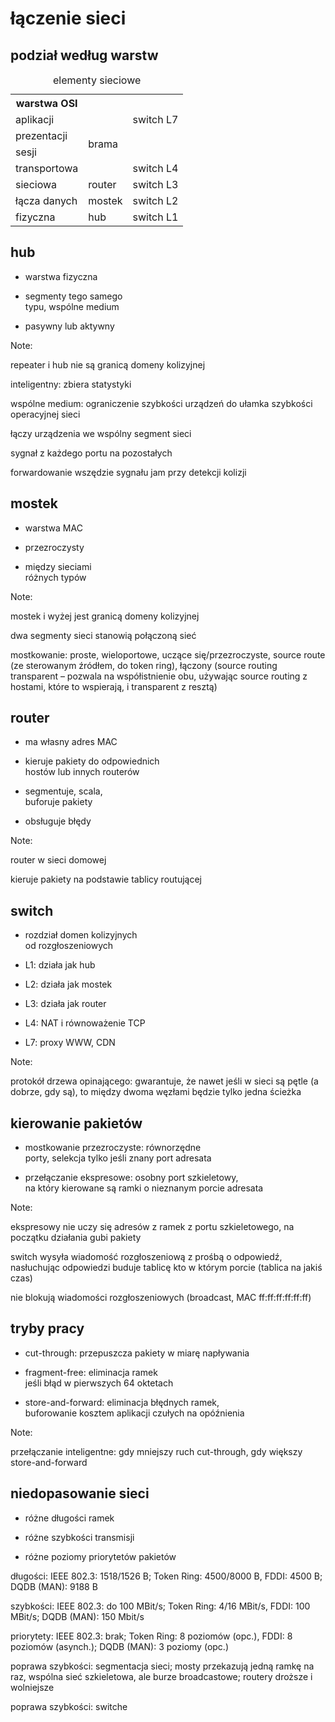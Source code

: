 # łączenie sieci


## podział według warstw

<table>
  <caption>elementy sieciowe</caption>
  <tr>
    <th>warstwa OSI</th>
    <th colspan='2' style='border: none'></th>
  </tr>
  <tr>
    <td>aplikacji</td>
    <td rowspan='4'>brama</td>
    <td>switch L7</td>
  </tr>
  <tr>
    <td>prezentacji</td>
    <td></td>
  </tr>
  <tr>
    <td>sesji</td>
    <td></td>
  </tr>
  <tr>
    <td>transportowa</td>
    <td>switch L4</td>
  </tr>
  <tr>
    <td>sieciowa</td>
    <td>router</td>
    <td>switch L3</td>
  </tr>
  <tr>
    <td>łącza danych</td>
    <td>mostek</td>
    <td>switch L2</td>
  </tr>
  <tr>
    <td>fizyczna</td>
    <td>hub</td>
    <td>switch L1</td>
  </tr>
</table>


## hub

* warstwa fizyczna

* segmenty tego samego<br />typu, wspólne medium

* pasywny lub aktywny

Note:

repeater i hub nie są granicą domeny kolizyjnej

inteligentny: zbiera statystyki

wspólne medium: ograniczenie szybkości
urządzeń do ułamka szybkości operacyjnej sieci

łączy urządzenia we wspólny segment sieci

sygnał z każdego portu na pozostałych

forwardowanie wszędzie sygnału jam przy detekcji kolizji


## mostek

* warstwa MAC

* przezroczysty

* między sieciami<br />różnych typów

Note:

mostek i wyżej jest granicą domeny kolizyjnej

dwa segmenty sieci stanowią połączoną sieć

mostkowanie: proste, wieloportowe, uczące się/przezroczyste, source
route (ze sterowanym źródłem, do token ring), łączony (source routing
transparent – pozwala na współistnienie obu, używając source routing
z hostami, które to wspierają, i transparent z resztą)


## router

* ma własny adres MAC

* kieruje pakiety do odpowiednich<br />hostów lub innych routerów

* segmentuje, scala,<br />buforuje pakiety

* obsługuje błędy

Note:

router w sieci domowej

kieruje pakiety na podstawie tablicy routującej


## switch

* rozdział domen kolizyjnych<br />od rozgłoszeniowych

* L1: działa jak hub

* L2: działa jak mostek

* L3: działa jak router

* L4: NAT i równoważenie TCP

* L7: proxy WWW, CDN

Note:

protokół drzewa opinającego: gwarantuje, że nawet jeśli w sieci są pętle
(a dobrze, gdy są), to między dwoma węzłami będzie tylko jedna ścieżka


## kierowanie pakietów

* mostkowanie przezroczyste: równorzędne<br />
porty, selekcja tylko jeśli znany port adresata

* przełączanie ekspresowe: osobny port szkieletowy,<br />na
który kierowane są ramki o&nbsp;nieznanym porcie adresata

Note:

ekspresowy nie uczy się adresów z ramek z portu
szkieletowego, na początku działania gubi pakiety

switch wysyła wiadomość rozgłoszeniową z prośbą o odpowiedź, nasłuchując
odpowiedzi buduje tablicę kto w którym porcie (tablica na jakiś czas)

nie blokują wiadomości rozgłoszeniowych (broadcast, MAC ff:ff:ff:ff:ff:ff)


## tryby pracy

* cut-through: przepuszcza pakiety w miarę napływania

* fragment-free: eliminacja ramek<br />jeśli błąd w&nbsp;pierwszych 64 oktetach

* store-and-forward: eliminacja błędnych ramek,<br />
buforowanie kosztem aplikacji czułych na opóźnienia

Note:

przełączanie inteligentne: gdy mniejszy ruch
cut-through, gdy większy store-and-forward


## niedopasowanie sieci

* różne długości ramek

* różne szybkości transmisji

* różne poziomy priorytetów pakietów

<aside class='notes'>
  <p>długości: IEEE 802.3: 1518/1526 B; Token Ring:
  4500/8000 B, FDDI: 4500 B; DQDB (MAN): 9188 B</p>

  <p>szybkości: IEEE 802.3: do 100 MBit/s; Token Ring:
  4/16 MBit/s, FDDI: 100 MBit/s; DQDB (MAN): 150 Mbit/s</p>

  <p>priorytety: IEEE 802.3: brak; Token Ring: 8 poziomów (opc.),
  FDDI: 8 poziomów (asynch.); DQDB (MAN): 3 poziomy (opc.)</p>

  <p>poprawa szybkości: segmentacja sieci; mosty przekazują
  jedną ramkę na raz, wspólna sieć szkieletowa, ale
  burze broadcastowe; routery droższe i wolniejsze</p>

  <p>poprawa szybkości: switche</p>
</aside>
